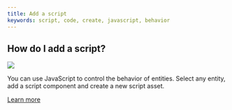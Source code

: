 ```yaml
---
title: Add a script
keywords: script, code, create, javascript, behavior
---
```


## How do I add a script?

<img src="https://playcanvas.com/static-assets/instructions/add-new-script.gif" />

You can use JavaScript to control the behavior of entities. Select any entity, add a script component and create a new script asset.

[Learn more](https://developer.playcanvas.com/en/user-manual/scripting/creating-new/)

